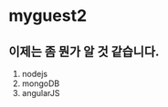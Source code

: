 myguest2
========

이제는 좀 뭔가 알 것 같습니다.
------------------------------

1. nodejs
2. mongoDB
3. angularJS

